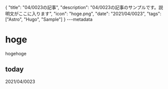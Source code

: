 {
  "title": "04/0023の記事",
  "description": "04/0023の記事のサンプルです。説明文がここに入ります",
  "icon": "hoge.png",
  "date": "2021/04/0023",
  "tags": ["Astro", "Hugo", "Sample"]
}
---metadata

# hoge
hogehoge

## today
2021/04/0023